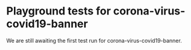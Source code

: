 # Playground tests for corona-virus-covid19-banner
We are still awaiting the first test run for corona-virus-covid19-banner.
